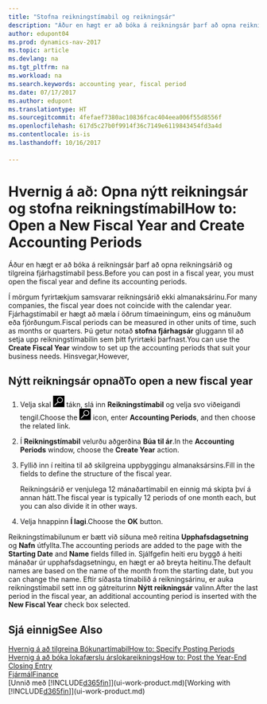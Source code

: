 ```yaml
---
title: "Stofna reikningstímabil og reikningsár"
description: "Áður en hægt er að bóka á reikningsár þarf að opna reikningsárið og tilgreina reikningstímabil þess."
author: edupont04
ms.prod: dynamics-nav-2017
ms.topic: article
ms.devlang: na
ms.tgt_pltfrm: na
ms.workload: na
ms.search.keywords: accounting year, fiscal period
ms.date: 07/17/2017
ms.author: edupont
ms.translationtype: HT
ms.sourcegitcommit: 4fefaef7380ac10836fcac404eea006f55d8556f
ms.openlocfilehash: 617d5c27b0f9914f36c7149e6119843454fd3a4d
ms.contentlocale: is-is
ms.lasthandoff: 10/16/2017

---
```

# <a name="how-to-open-a-new-fiscal-year-and-create-accounting-periods"></a><span data-ttu-id="2c9e6-103">Hvernig á að: Opna nýtt reikningsár og stofna reikningstímabil</span><span class="sxs-lookup"><span data-stu-id="2c9e6-103">How to: Open a New Fiscal Year and Create Accounting Periods</span></span>
<span data-ttu-id="2c9e6-104">Áður en hægt er að bóka á reikningsár þarf að opna reikningsárið og tilgreina fjárhagstímabil þess.</span><span class="sxs-lookup"><span data-stu-id="2c9e6-104">Before you can post in a fiscal year, you must open the fiscal year and define its accounting periods.</span></span>  

<span data-ttu-id="2c9e6-105">Í mörgum fyrirtækjum samsvarar reikningsárið ekki almanaksárinu.</span><span class="sxs-lookup"><span data-stu-id="2c9e6-105">For many companies, the fiscal year does not coincide with the calendar year.</span></span> <span data-ttu-id="2c9e6-106">Fjárhagstímabil er hægt að mæla í öðrum tímaeiningum, eins og mánuðum eða fjórðungum.</span><span class="sxs-lookup"><span data-stu-id="2c9e6-106">Fiscal periods can be measured in other units of time, such as months or quarters.</span></span> <span data-ttu-id="2c9e6-107">Þú getur notað **stofna fjárhagsár** gluggann til að setja upp reikningstímabilin sem þitt fyrirtæki þarfnast.</span><span class="sxs-lookup"><span data-stu-id="2c9e6-107">You can use the **Create Fiscal Year** window to set up the accounting periods that suit your business needs.</span></span> <span data-ttu-id="2c9e6-108">Hinsvegar,</span><span class="sxs-lookup"><span data-stu-id="2c9e6-108">However,</span></span>   

## <a name="to-open-a-new-fiscal-year"></a><span data-ttu-id="2c9e6-109">Nýtt reikningsár opnað</span><span class="sxs-lookup"><span data-stu-id="2c9e6-109">To open a new fiscal year</span></span>
1. <span data-ttu-id="2c9e6-110">Velja skal ![Leit að síðu eða skýrslu](media/ui-search/search_small.png "Leit að síðu eða skýrslu táknið") tákn, slá inn **Reikningstímabil** og velja svo viðeigandi tengil.</span><span class="sxs-lookup"><span data-stu-id="2c9e6-110">Choose the ![Search for Page or Report](media/ui-search/search_small.png "Search for Page or Report icon") icon, enter **Accounting Periods**, and then choose the related link.</span></span>
2. <span data-ttu-id="2c9e6-111">Í **Reikningstímabil** velurðu aðgerðina **Búa til ár**.</span><span class="sxs-lookup"><span data-stu-id="2c9e6-111">In the **Accounting Periods** window, choose the **Create Year** action.</span></span>
3. <span data-ttu-id="2c9e6-112">Fyllið inn í reitina til að skilgreina uppbyggingu almanaksársins.</span><span class="sxs-lookup"><span data-stu-id="2c9e6-112">Fill in the fields to define the structure of the fiscal year.</span></span>

    <span data-ttu-id="2c9e6-113">Reikningsárið er venjulega 12 mánaðartímabil en einnig má skipta því á annan hátt.</span><span class="sxs-lookup"><span data-stu-id="2c9e6-113">The fiscal year is typically 12 periods of one month each, but you can also divide it in other ways.</span></span>
4. <span data-ttu-id="2c9e6-114">Velja hnappinn **Í lagi**.</span><span class="sxs-lookup"><span data-stu-id="2c9e6-114">Choose the **OK** button.</span></span>

<span data-ttu-id="2c9e6-115">Reikningstímabilunum er bætt við síðuna með reitina **Upphafsdagsetning** og **Nafn** útfyllta.</span><span class="sxs-lookup"><span data-stu-id="2c9e6-115">The accounting periods are added to the page with the **Starting Date** and **Name** fields filled in.</span></span> <span data-ttu-id="2c9e6-116">Sjálfgefin heiti eru byggð á heiti mánaðar úr upphafsdagsetningu, en hægt er að breyta heitinu.</span><span class="sxs-lookup"><span data-stu-id="2c9e6-116">The default names are based on the name of the month from the starting date, but you can change the name.</span></span> <span data-ttu-id="2c9e6-117">Eftir síðasta tímabilið á reikningsárinu, er auka reikningstímabil sett inn og gátreiturinn **Nýtt reikningsár** valinn.</span><span class="sxs-lookup"><span data-stu-id="2c9e6-117">After the last period in the fiscal year, an additional accounting period is inserted with the **New Fiscal Year** check box selected.</span></span>  


## <a name="see-also"></a><span data-ttu-id="2c9e6-118">Sjá einnig</span><span class="sxs-lookup"><span data-stu-id="2c9e6-118">See Also</span></span>
[<span data-ttu-id="2c9e6-119">Hvernig á að tilgreina Bókunartímabil</span><span class="sxs-lookup"><span data-stu-id="2c9e6-119">How to: Specify Posting Periods</span></span>](finance-how-specify-posting-periods.md)  
[<span data-ttu-id="2c9e6-120">Hvernig á að bóka lokafærslu árslokareiknings</span><span class="sxs-lookup"><span data-stu-id="2c9e6-120">How to: Post the Year-End Closing Entry</span></span>](year-how-post-year-end-close-entry.md)  
[<span data-ttu-id="2c9e6-121">Fjármál</span><span class="sxs-lookup"><span data-stu-id="2c9e6-121">Finance</span></span>](finance.md)  
<span data-ttu-id="2c9e6-122">[Unnið með [!INCLUDE[d365fin](includes/d365fin_md.md)]](ui-work-product.md)</span><span class="sxs-lookup"><span data-stu-id="2c9e6-122">[Working with [!INCLUDE[d365fin](includes/d365fin_md.md)]](ui-work-product.md)</span></span>

